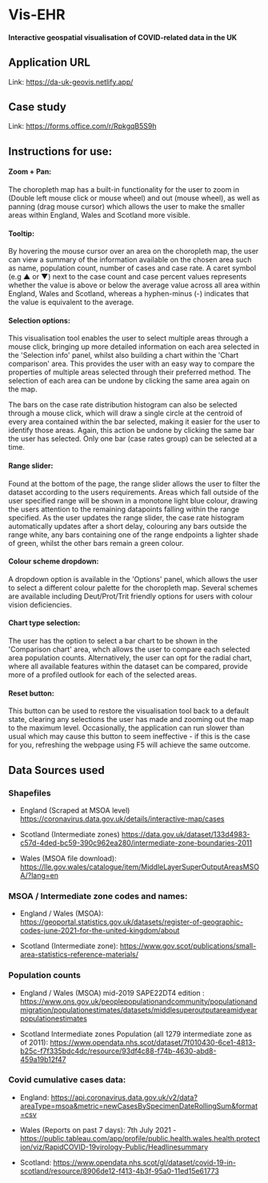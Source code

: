 # Vis-EHR

#### Interactive geospatial visualisation of COVID-related data in the UK

## Application URL
Link: https://da-uk-geovis.netlify.app/

## Case study
Link: https://forms.office.com/r/RpkgqB5S9h

## Instructions for use:

#### Zoom + Pan:
The choropleth map has a built-in functionality for the user to zoom in (Double left mouse click or mouse wheel) and out (mouse wheel), as well as panning (drag mouse cursor) which allows the user to make the smaller areas within England, Wales and Scotland more visible. 

#### Tooltip:
By hovering the mouse cursor over an area on the choropleth map, the user can view a summary of the information available on the chosen area such as name, population count, number of cases and case rate. A caret symbol (e.g ▲ or ▼) next to the case count and case percent values represents whether the value is above or below the average value across all area within England, Wales and Scotland, whereas a hyphen-minus (-) indicates that the value is equivalent to the average.

#### Selection options:
This visualisation tool enables the user to select multiple areas through a mouse click, bringing up more detailed information on each area selected in the 'Selection info' panel, whilst also building a chart within the 'Chart comparison' area. This provides the user with an easy way to compare the properties of multiple areas selected through their preferred method. The selection of each area can be undone by clicking the same area again on the map.

The bars on the case rate distribution histogram can also be selected through a mouse click, which will draw a single circle at the centroid of every area contained within the bar selected, making it easier for the user to identify those areas. Again, this action be undone by clicking the same bar the user has selected. Only one bar (case rates group) can be selected at a time.

#### Range slider:
Found at the bottom of the page, the range slider allows the user to filter the dataset according to the users requirements. Areas which fall outside of the user specified range will be shown in a monotone light blue colour, drawing the users attention to the remaining datapoints falling within the range specified. As the user updates the range slider, the case rate histogram automatically updates after a short delay, colouring any bars outside the range white, any bars containing one of the range endpoints a lighter shade of green, whilst the other bars remain a green colour.

#### Colour scheme dropdown:
A dropdown option is available in the 'Options' panel, which allows the user to select a different colour palette for the choropleth map. Several schemes are available including Deut/Prot/Trit friendly options for users with colour vision deficiencies.

#### Chart type selection:
The user has the option to select a bar chart to be shown in the 'Comparison chart' area, whch allows the user to compare each selected area population counts. Alternatively, the user can opt for the radial chart, where all available features within the dataset can be compared, provide more of a profiled outlook for each of the selected areas.

#### Reset button:
This button can be used to restore the visualisation tool back to a default state, clearing any selections the user has made and zooming out the map to the maximum level. Occasionally, the application can run slower than usual which may cause this button to seem ineffective - if this is the case for you, refreshing the webpage using F5 will achieve the same outcome.

## Data Sources used
### Shapefiles

* England (Scraped at MSOA level)
https://coronavirus.data.gov.uk/details/interactive-map/cases

* Scotland (Intermediate zones)
https://data.gov.uk/dataset/133d4983-c57d-4ded-bc59-390c962ea280/intermediate-zone-boundaries-2011

* Wales (MSOA file download):
https://lle.gov.wales/catalogue/item/MiddleLayerSuperOutputAreasMSOA/?lang=en

### MSOA / Intermediate zone codes and names:

* England / Wales (MSOA):
https://geoportal.statistics.gov.uk/datasets/register-of-geographic-codes-june-2021-for-the-united-kingdom/about

* Scotland (Intermediate zone):
https://www.gov.scot/publications/small-area-statistics-reference-materials/

### Population counts

* England / Wales (MSOA) mid-2019 SAPE22DT4 edition :
https://www.ons.gov.uk/peoplepopulationandcommunity/populationandmigration/populationestimates/datasets/middlesuperoutputareamidyearpopulationestimates

* Scotland Intermediate zones Population (all 1279 intermediate zone as of 2011):
https://www.opendata.nhs.scot/dataset/7f010430-6ce1-4813-b25c-f7f335bdc4dc/resource/93df4c88-f74b-4630-abd8-459a19b12f47

### Covid cumulative cases data:

* England:
https://api.coronavirus.data.gov.uk/v2/data?areaType=msoa&metric=newCasesBySpecimenDateRollingSum&format=csv

* Wales (Reports on past 7 days):
7th July 2021 - https://public.tableau.com/app/profile/public.health.wales.health.protection/viz/RapidCOVID-19virology-Public/Headlinesummary

* Scotland:
https://www.opendata.nhs.scot/gl/dataset/covid-19-in-scotland/resource/8906de12-f413-4b3f-95a0-11ed15e61773
